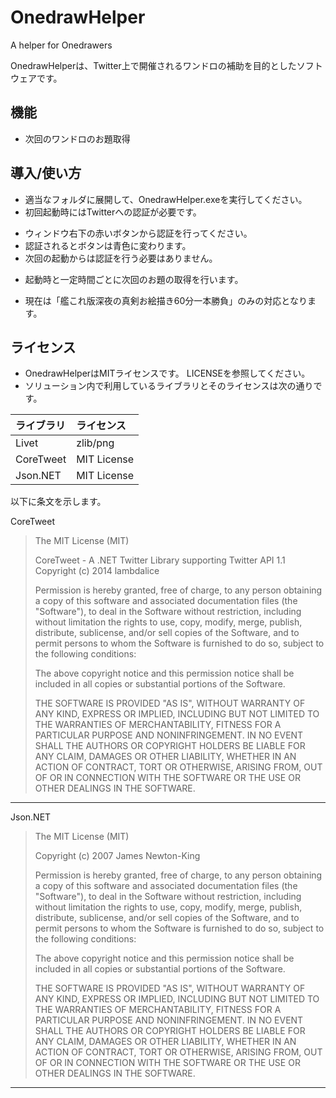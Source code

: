 # OnedrawHelper
A helper for Onedrawers

OnedrawHelperは、Twitter上で開催されるワンドロの補助を目的としたソフトウェアです。

## 機能
 * 次回のワンドロのお題取得

## 導入/使い方
 * 適当なフォルダに展開して、OnedrawHelper.exeを実行してください。
 * 初回起動時にはTwitterへの認証が必要です。
  - ウィンドウ右下の赤いボタンから認証を行ってください。
  - 認証されるとボタンは青色に変わります。
  - 次回の起動からは認証を行う必要はありません。
 * 起動時と一定時間ごとに次回のお題の取得を行います。
  - 現在は「艦これ版深夜の真剣お絵描き60分一本勝負」のみの対応となります。

## ライセンス
 * OnedrawHelperはMITライセンスです。
   LICENSEを参照してください。
 * ソリューション内で利用しているライブラリとそのライセンスは次の通りです。

|ライブラリ |ライセンス |
|:----------|:----------|
|Livet      |zlib/png   |
|CoreTweet  |MIT License|
|Json.NET   |MIT License|

以下に条文を示します。

CoreTweet
> The MIT License (MIT)
> 
> CoreTweet - A .NET Twitter Library supporting Twitter API 1.1
> Copyright (c) 2014 lambdalice
> 
> Permission is hereby granted, free of charge, to any person obtaining a copy
> of this software and associated documentation files (the "Software"), to deal
> in the Software without restriction, including without limitation the rights
> to use, copy, modify, merge, publish, distribute, sublicense, and/or sell
> copies of the Software, and to permit persons to whom the Software is
> furnished to do so, subject to the following conditions:
> 
> The above copyright notice and this permission notice shall be included in
> all copies or substantial portions of the Software.
> 
> THE SOFTWARE IS PROVIDED "AS IS", WITHOUT WARRANTY OF ANY KIND, EXPRESS OR
> IMPLIED, INCLUDING BUT NOT LIMITED TO THE WARRANTIES OF MERCHANTABILITY,
> FITNESS FOR A PARTICULAR PURPOSE AND NONINFRINGEMENT. IN NO EVENT SHALL THE
> AUTHORS OR COPYRIGHT HOLDERS BE LIABLE FOR ANY CLAIM, DAMAGES OR OTHER
> LIABILITY, WHETHER IN AN ACTION OF CONTRACT, TORT OR OTHERWISE, ARISING FROM,
> OUT OF OR IN CONNECTION WITH THE SOFTWARE OR THE USE OR OTHER DEALINGS IN
> THE SOFTWARE.

----

Json.NET
> The MIT License (MIT)
> 
> Copyright (c) 2007 James Newton-King
> 
> Permission is hereby granted, free of charge, to any person obtaining a copy of
> this software and associated documentation files (the "Software"), to deal in
> the Software without restriction, including without limitation the rights to
> use, copy, modify, merge, publish, distribute, sublicense, and/or sell copies of
> the Software, and to permit persons to whom the Software is furnished to do so,
> subject to the following conditions:
> 
> The above copyright notice and this permission notice shall be included in all
> copies or substantial portions of the Software.
> 
> THE SOFTWARE IS PROVIDED "AS IS", WITHOUT WARRANTY OF ANY KIND, EXPRESS OR
> IMPLIED, INCLUDING BUT NOT LIMITED TO THE WARRANTIES OF MERCHANTABILITY, FITNESS
> FOR A PARTICULAR PURPOSE AND NONINFRINGEMENT. IN NO EVENT SHALL THE AUTHORS OR
> COPYRIGHT HOLDERS BE LIABLE FOR ANY CLAIM, DAMAGES OR OTHER LIABILITY, WHETHER
> IN AN ACTION OF CONTRACT, TORT OR OTHERWISE, ARISING FROM, OUT OF OR IN
> CONNECTION WITH THE SOFTWARE OR THE USE OR OTHER DEALINGS IN THE SOFTWARE.

----
